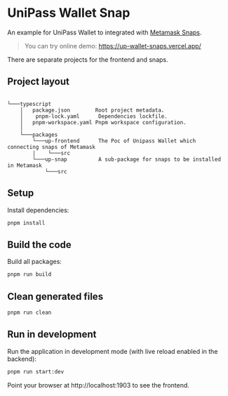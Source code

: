 # UniPass Wallet Snap

An example for UniPass Wallet to integrated with [Metamask Snaps](https://docs.metamask.io/guide/snaps.html#what-is-snaps).

>You can try online demo: https://up-wallet-snaps.vercel.app/


There are separate projects for the frontend and snaps.

## Project layout

```
        
└───typescript
    │   package.json        Root project metadata.
    │    pnpm-lock.yaml      Dependencies lockfile.
    │   pnpm-workspace.yaml Pnpm workspace configuration.
    │ 
    └───packages        
        └───up-frontend      The Poc of Unipass Wallet which connecting snaps of Metamask
        |    └───src            
        └───up-snap          A sub-package for snaps to be installed in Metamask 
            └───src            
```

## Setup

Install dependencies:

```bash
pnpm install
```

## Build the code

Build all packages:

```bash
pnpm run build
```

## Clean generated files

```bash
pnpm run clean
```

## Run in development

Run the application in development mode (with live reload enabled in the backend):

```bash
pnpm run start:dev
```

Point your browser at http://localhost:1903 to see the frontend.


